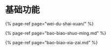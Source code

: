 # 基础功能

{% page-ref page="wei-du-shai-xuan/" %}

{% page-ref page="bao-biao-shuo-ming.md" %}

{% page-ref page="bao-biao-xia-zai.md" %}



